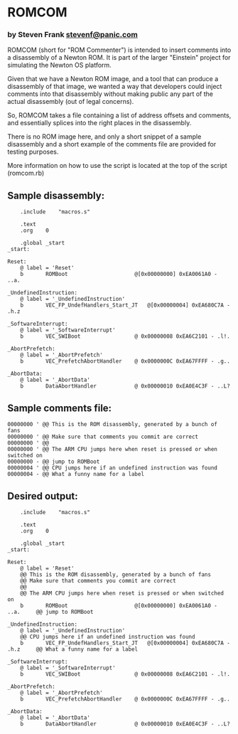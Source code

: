 # ROMCOM

### by Steven Frank <stevenf@panic.com>

ROMCOM (short for "ROM Commenter") is intended to insert comments into a disassembly of a Newton ROM.  It is part of the larger "Einstein" project for simulating the Newton OS platform.

Given that we have a Newton ROM image, and a tool that can produce a disassembly of that image, we wanted a way that developers could inject comments into that disassembly without making public any part of the actual disassembly (out of legal concerns).

So, ROMCOM takes a file containing a list of address offsets and comments, and essentially splices into the right places in the disassembly.

There is no ROM image here, and only a short snippet of a sample disassembly and a short example of the comments file are provided for testing purposes.

More information on how to use the script is located at the top of the script (romcom.rb)

## Sample disassembly:

```
	.include	"macros.s"

	.text
	.org	0

	.global	_start
_start:

Reset:
	@ label = 'Reset'
	b       ROMBoot                   	@[0x00000000] 0xEA0061A0 - ..a. 

_UndefinedInstruction:
	@ label = '_UndefinedInstruction'
	b       VEC_FP_UndefHandlers_Start_JT  	@[0x00000004] 0xEA680C7A - .h.z 

_SoftwareInterrupt:
	@ label = '_SoftwareInterrupt'
	b       VEC_SWIBoot               	@ 0x00000008 0xEA6C2101 - .l!. 

_AbortPrefetch:
	@ label = '_AbortPrefetch'
	b       VEC_PrefetchAbortHandler  	@ 0x0000000C 0xEA67FFFF - .g.. 

_AbortData:
	@ label = '_AbortData'
	b       DataAbortHandler          	@ 0x00000010 0xEA0E4C3F - ..L? 
```

## Sample comments file:

```
00000000 ' @@ This is the ROM disassembly, generated by a bunch of fans
00000000 ' @@ Make sure that comments you commit are correct
00000000 ' @@
00000000 ' @@ The ARM CPU jumps here when reset is pressed or when switched on
00000000 - @@ jump to ROMBoot
00000004 ' @@ CPU jumps here if an undefined instruction was found
00000004 - @@ What a funny name for a label
```

## Desired output:

```
	.include	"macros.s"

	.text
	.org	0

	.global	_start
_start:

Reset:
	@ label = 'Reset'
	@@ This is the ROM disassembly, generated by a bunch of fans
	@@ Make sure that comments you commit are correct
	@@
	@@ The ARM CPU jumps here when reset is pressed or when switched on
	b       ROMBoot                   	@[0x00000000] 0xEA0061A0 - ..a. 	@@ jump to ROMBoot

_UndefinedInstruction:
	@ label = '_UndefinedInstruction'
	@@ CPU jumps here if an undefined instruction was found
	b       VEC_FP_UndefHandlers_Start_JT  	@[0x00000004] 0xEA680C7A - .h.z 	@@ What a funny name for a label

_SoftwareInterrupt:
	@ label = '_SoftwareInterrupt'
	b       VEC_SWIBoot               	@ 0x00000008 0xEA6C2101 - .l!. 

_AbortPrefetch:
	@ label = '_AbortPrefetch'
	b       VEC_PrefetchAbortHandler  	@ 0x0000000C 0xEA67FFFF - .g.. 

_AbortData:
	@ label = '_AbortData'
	b       DataAbortHandler          	@ 0x00000010 0xEA0E4C3F - ..L? 
```
